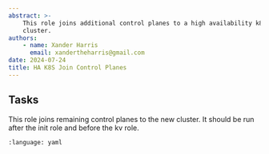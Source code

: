 ```yaml
---
abstract: >-
    This role joins additional control planes to a high availability k8s
    cluster.
authors:
    - name: Xander Harris
      email: xandertheharris@gmail.com
date: 2024-07-24
title: HA K8S Join Control Planes
---
```


## Tasks

This role joins remaining control planes to the new cluster. It should be run
after the init role and before the kv role.

```{literalinclude} /roles/join/tasks/main.yml
:language: yaml
```

```{sectionauthor} Xander Harris <xandertheharris@gmail.com>
```
